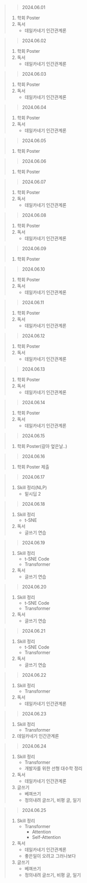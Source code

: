 > > 2024.06.01
> 1. 학회 Poster
> 2. 독서
>    - 데일카네기 인간관계론

> > 2024.06.02
> 1. 학회 Poster
> 2. 독서
>    - 데일카네기 인간관계론

> > 2024.06.03
> 1. 학회 Poster
> 2. 독서
>    - 데일카네기 인간관계론

> > 2024.06.04
> 1. 학회 Poster
> 2. 독서
>    - 데일카네기 인간관계론

> > 2024.06.05
> 1. 학회 Poster

> > 2024.06.06
> 1. 학회 Poster

> > 2024.06.07
> 1. 학회 Poster
> 2. 독서
>    - 데일카네기 인간관계론

> > 2024.06.08
> 1. 학회 Poster
> 2. 독서
>    - 데일카네기 인간관계론

> > 2024.06.09
> 1. 학회 Poster

> > 2024.06.10
> 1. 학회 Poster
> 2. 독서
>    - 데일카네기 인간관계론

> > 2024.06.11
> 1. 학회 Poster
> 2. 독서
>    - 데일카네기 인간관계론

> > 2024.06.12
> 1. 학회 Poster
> 2. 독서
>    - 데일카네기 인간관계론

> > 2024.06.13
> 1. 학회 Poster
> 2. 독서
>    - 데일카네기 인간관계론


> > 2024.06.14
> 1. 학회 Poster
> 2. 독서
>    - 데일카네기 인간관계론

> > 2024.06.15
> 1. 학회 Poster(갈아 엎은날..)

> > 2024.06.16
> 1. 학회 Poster 제출

> > 2024.06.17
> 1. Skill 정리(NLP)
>    - 밑시딥 2

> > 2024.06.18
> 1. Skill 정리
>    - t-SNE
> 2. 독서
>    - 글쓰기 연습

> > 2024.06.19
> 1. Skill 정리
>    - t-SNE Code
>    - Transformer
> 2. 독서
>    - 글쓰기 연습

> > 2024.06.20
> 1. Skill 정리
>    - t-SNE Code
>    - Transformer
> 2. 독서
>    - 글쓰기 연습

> > 2024.06.21
> 1. Skill 정리
>    - t-SNE Code
>    - Transformer
> 2. 독서
>    - 글쓰기 연습

> > 2024.06.22
> 1. Skill 정리
>    - Transformer
> 2. 독서
>    - 데일카네기 인간관계론

> > 2024.06.23
> 1. Skill 정리
>    - Transformer
> 2. 데일카네기 인간관계론

> > 2024.06.24
> 1. Skill 정리
>    - Transformer
>    - 개발자를 위한 선형 대수학 정리
> 2. 독서
>    - 데일카네기 인간관계론
> 3. 글쓰기
>    - 베껴쓰기
>    - 정의내려 글쓰기, 비평 글, 일기

> > 2024.06.25
> 1. Skill 정리
>    - Transformer
>      - Attention
>      - Self-Attention
> 2. 독서
>    - 데일카네기 인간관계론
>    - 좋은일이 오려고 그러나보다
> 3. 글쓰기
>    - 베껴쓰기
>    - 정의내려 글쓰기, 비평 글, 일기 
